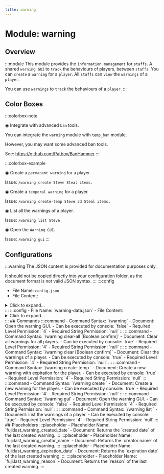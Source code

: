 ```yaml
---
title: warning
---
```



# Module: warning

## Overview
:::module
This module provides the `information management` for `staffs`.
A shared `warning GUI` to `track` the behaviours of players, between `staffs`.
You can `create` a `warning` for a `player`.
All `staffs` can `view` the `warnings` of a `player`.

You can use `warnings` to `track` the behaviours of a `player`.
:::
## Color Boxes

:::colorbox-note

◉ Integrate with advanced `ban` tools.

You can integrate the `warning` module with `temp_ban` module.

However, you may want some advanced ban tools.

See: https://github.com/Patbox/BanHammer
:::

:::colorbox-example

◉ Create a `permanent warning` for a player.

Issue: `/warning create Steve Steal items.`



◉ Create a `temporal warning` for a player.

Issue: `/warning create-temp Steve 3d Steal items.`



◉ List all the warnings of a player.

Issue: `/warning list Steve`



◉ Open the `Warning GUI`.

Issue: `/warning gui`
:::

## Configurations
:::warning
The JSON content is provided for documentation purposes only.

It should not be copied directly into your configuration folder, as the document format is not valid JSON syntax.
:::
:::config
- File Name: `config.json`
- File Content: 
<details>

<summary>Click to expand...</summary>

```json showLineNumbers title="config/fuji/modules/warning/config.json"
{
  /* Should we send the reminders to the warned player? */
  "warning_reminder": {
    "remind_warned_player_on_join_server": true,
    "reminder_source": {
      "remind_permanent_warnings_type": false,
      "remind_temporal_warnings_type": true
    }
  }
  /* Define `warning rules`, to execute `punishment commands`.
  
  When a new `warning` is `added` to a player, we will process the `warning rules`.
  And then pick up `one warning rule` to execute its commands.
  We will pick the `highest` number of warnings satisfied first. */,
  "on_permanent_warning_created": [
    {
      "if_number_of_warnings_greater_equal_than": 1,
      "commands": [
        "send-broadcast <dark_red>Player %player:name% has just received a permanent-warning.<newline><dark_red>◉ Reason: %fuji:last_warning_reason%",
        "when-online %player:name% send-message %player:name% <dark_red>You have received a warning."
      ]
    },
    {
      "if_number_of_warnings_greater_equal_than": 3,
      "commands": [
        "send-broadcast <dark_red>Player %player:name% has just received a permanent-warning.<newline><dark_red>◉ Reason: %fuji:last_warning_reason%",
        "temp-ban player %player:name% 30m Warned 3 times."
      ]
    }
  ],
  "on_temporal_warning_created": [
    {
      "if_number_of_warnings_greater_equal_than": 1,
      "commands": [
        "send-broadcast <dark_red>Player %player:name% has just received a temporal-warning.<newline><dark_red>◉ Expiration Date: %fuji:last_warning_expiration_date%<newline><dark_red>◉ Reason: %fuji:last_warning_reason%"
      ]
    },
    {
      "if_number_of_warnings_greater_equal_than": 3,
      "commands": [
        "send-broadcast <dark_red>Player %player:name% has just received a temporal-warning.<newline><dark_red>◉ Expiration Date: %fuji:last_warning_expiration_date%<newline><dark_red>◉ Reason: %fuji:last_warning_reason%",
        "warning create %player:name% Received too many temporal warnings in a short period of time."
      ]
    }
  ]
}
```
</details>
:::
:::config
- File Name: `warning-data.json`
- File Content: 
<details>

<summary>Click to expand...</summary>

```json showLineNumbers title="config/fuji/modules/warning/warning-data.json"
{
  "players": []
}
```
</details>
:::
## Commands
:::command
- Command Syntax: `/warning`
- Document: Open the warning GUI.
- Can be executed by console: `false`
- Required Level Permission: `4`
- Required String Permission: `null`
:::
:::command
- Command Syntax: `/warning clear-all [Boolean confirm]`
- Document: Clear all warnings for all players.
- Can be executed by console: `true`
- Required Level Permission: `4`
- Required String Permission: `null`
:::
:::command
- Command Syntax: `/warning clear <OfflinePlayerName targetPlayer> [Boolean confirm]`
- Document: Clear the warnings of a player.
- Can be executed by console: `true`
- Required Level Permission: `4`
- Required String Permission: `null`
:::
:::command
- Command Syntax: `/warning create-temp <OfflinePlayerName targetPlayer> <Duration duration> <GreedyString warning>`
- Document: Create a new warning with expiration for the player.
- Can be executed by console: `true`
- Required Level Permission: `4`
- Required String Permission: `null`
:::
:::command
- Command Syntax: `/warning create <OfflinePlayerName targetPlayer> <GreedyString warning>`
- Document: Create a new warning for the player.
- Can be executed by console: `true`
- Required Level Permission: `4`
- Required String Permission: `null`
:::
:::command
- Command Syntax: `/warning gui`
- Document: Open the warning GUI.
- Can be executed by console: `false`
- Required Level Permission: `4`
- Required String Permission: `null`
:::
:::command
- Command Syntax: `/warning list <OfflinePlayerName targetPlayer>`
- Document: List the warnings of a player.
- Can be executed by console: `true`
- Required Level Permission: `4`
- Required String Permission: `null`
:::
## Placeholders
:::placeholder
- Placeholder Name: `fuji:last_warning_created_date`
- Document: Returns the `created date` of the last created warning.
:::
:::placeholder
- Placeholder Name: `fuji:last_warning_creator_name`
- Document: Returns the `creator name` of the last created warning.
:::
:::placeholder
- Placeholder Name: `fuji:last_warning_expiration_date`
- Document: Returns the `expiration date` of the last created warning.
:::
:::placeholder
- Placeholder Name: `fuji:last_warning_reason`
- Document: Returns the `reason` of the last created warning.
:::
